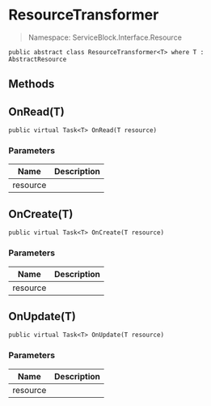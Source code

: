 ResourceTransformer
======
> Namespace: ServiceBlock.Interface.Resource



```
public abstract class ResourceTransformer<T> where T : AbstractResource
```









## Methods

OnRead(T)
------


```
public virtual Task<T> OnRead(T resource)
```

### Parameters
Name | Description
--- | ---
resource | 




OnCreate(T)
------


```
public virtual Task<T> OnCreate(T resource)
```

### Parameters
Name | Description
--- | ---
resource | 




OnUpdate(T)
------


```
public virtual Task<T> OnUpdate(T resource)
```

### Parameters
Name | Description
--- | ---
resource | 





